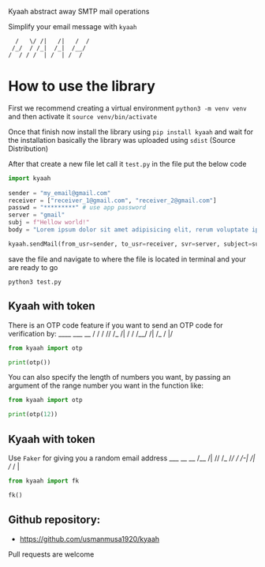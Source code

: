 
Kyaah abstract away SMTP mail operations

Simplify your email message with `kyaah`

      /   \/ /|   /|   /  /
     /_/  / /_|  /_|  /__/
    /  / / /  | /  | /  /

# How to use the library
First we recommend creating a virtual environment `python3 -m venv venv` and then activate it `source venv/bin/activate`

Once that finish now install the library using `pip install kyaah` and wait for the installation basically the library was uploaded using `sdist` (Source Distribution)

After that create a new file let call it `test.py` in the file put the below code

```python
import kyaah
            
sender = "my_email@gmail.com"
receiver = ["receiver_1@gmail.com", "receiver_2@gmail.com"]
passwd = "*********" # use app password
server = "gmail"
subj = f"Hellow world!"
body = "Lorem ipsum dolor sit amet adipisicing elit, rerum voluptate ipsum volupt."

kyaah.sendMail(from_usr=sender, to_usr=receiver, svr=server, subject=subj, body=body, mail_passwd=passwd)
```

save the file and navigate to where the file is located in terminal and your are ready to go

`python3 test.py`

## Kyaah with token
There is an OTP code feature if you want to send an OTP code for verification by:
    ____  ___     __
     /   /  / // /_  /| /
    /   /__/ /| /_  / |/

```python
from kyaah import otp

print(otp())
```

You can also specify the length of numbers you want,
by passing an argument of the range number you want in the function like:

```python
from kyaah import otp

print(otp(12))
```

## Kyaah with token
Use `Faker` for giving you a random email address
      ___        __ __
     /__ /|  // /_ /_/
    /   /-| /| /_ /  |

```python
from kyaah import fk

fk()
```

## Github repository:

- https://github.com/usmanmusa1920/kyaah

Pull requests are welcome
